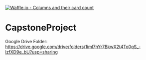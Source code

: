 [![Waffle.io - Columns and their card count](https://badge.waffle.io/the-luantran/CapstoneProject.png?columns=all)](https://waffle.io/the-luantran/CapstoneProject?utm_source=badge)
# CapstoneProject

Google Drive Folder:
https://drive.google.com/drive/folders/1iml7hYr7BkwX2t4To0qS_-lzfXD9e_bU?usp=sharing
